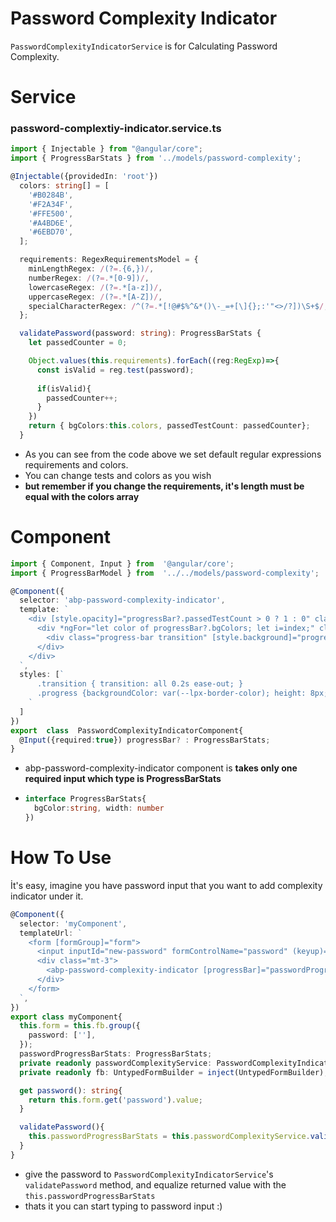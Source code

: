 # Password Complexity Indicator
`PasswordComplexityIndicatorService` is for Calculating Password Complexity.

# Service
### password-complextiy-indicator.service.ts
```ts
import { Injectable } from "@angular/core";
import { ProgressBarStats } from '../models/password-complexity';

@Injectable({providedIn: 'root'})
  colors: string[] = [
    '#B0284B',
    '#F2A34F',
    '#FFE500',
    '#A4BD6E',
    '#6EBD70',
  ];

  requirements: RegexRequirementsModel = {
    minLengthRegex: /(?=.{6,})/,                                        // Default min length 6
    numberRegex: /(?=.*[0-9])/,                                         // Default isContain number
    lowercaseRegex: /(?=.*[a-z])/,                                      // Default isContainLowercase
    uppercaseRegex: /(?=.*[A-Z])/,                                      // Default isContainUppercase
    specialCharacterRegex: /^(?=.*[!@#$%^&*()\-_=+[\]{};:'"<>/?])\S+$/, // Default isContainSpecialCharacter
  };

  validatePassword(password: string): ProgressBarStats {
    let passedCounter = 0;

    Object.values(this.requirements).forEach((reg:RegExp)=>{
      const isValid = reg.test(password);
      
      if(isValid){
        passedCounter++;
      }
    })
    return { bgColors:this.colors, passedTestCount: passedCounter};
  }
```
- As you can see from the code above we set default regular expressions requirements and colors. 
- You can change tests and colors as you wish
- **but remember if you change the requirements, it's length must be equal with the colors array**
# Component
```ts
import { Component, Input } from  '@angular/core';
import { ProgressBarModel } from  '../../models/password-complexity';

@Component({
  selector: 'abp-password-complexity-indicator',
  template: `
    <div [style.opacity]="progressBar?.passedTestCount > 0 ? 1 : 0" class="d-flex justify-content-between mx-1 transition" style="height: 8px;">
      <div *ngFor="let color of progressBar?.bgColors; let i=index;" class="progress w-100 me-1" >
        <div class="progress-bar transition" [style.background]="progressBar.passedTestCount > i ? color : 'var(--lpx-border-color)'" [style.width]="progressBar.width < 20 ? '0%' : '100%'"></div>
      </div>
    </div>
  `,
  styles: [`
      .transition { transition: all 0.2s ease-out; }
      .progress {backgroundColor: var(--lpx-border-color); height: 8px; border-radius:2px}
    `
  ]
})
export  class  PasswordComplexityIndicatorComponent{
  @Input({required:true}) progressBar? : ProgressBarStats;
}
```
- abp-password-complexity-indicator component is **takes only one required input which type is ProgressBarStats**
- ```ts
  interface ProgressBarStats{
    bgColor:string, width: number
  })
  ``` 



# How To Use
İt's easy, imagine you have password input that you want to add complexity indicator under it.

```ts
@Component({
  selector: 'myComponent',
  templateUrl: `
    <form [formGroup]="form">
      <input inputId="new-password" formControlName="password" (keyup)="validatePassword()">
      <div class="mt-3">
        <abp-password-complexity-indicator [progressBar]="passwordProgressBarStats"></abp-password-complexity-indicator>
      </div>
    </form>
  `,
})
export class myComponent{
  this.form = this.fb.group({
    password: [''],
  });
  passwordProgressBarStats: ProgressBarStats;
  private readonly passwordComplexityService: PasswordComplexityIndicatorService = inject(PasswordComplexityIndicatorService);
  private readonly fb: UntypedFormBuilder = inject(UntypedFormBuilder);

  get password(): string{
    return this.form.get('password').value;
  }

  validatePassword(){
    this.passwordProgressBarStats = this.passwordComplexityService.validatePassword(this.password);
  }
}
```

- give the password to `PasswordComplexityIndicatorService`'s `validatePassword` method, and equalize returned value with the `this.passwordProgressBarStats`
- thats it you can start typing to password input :)
